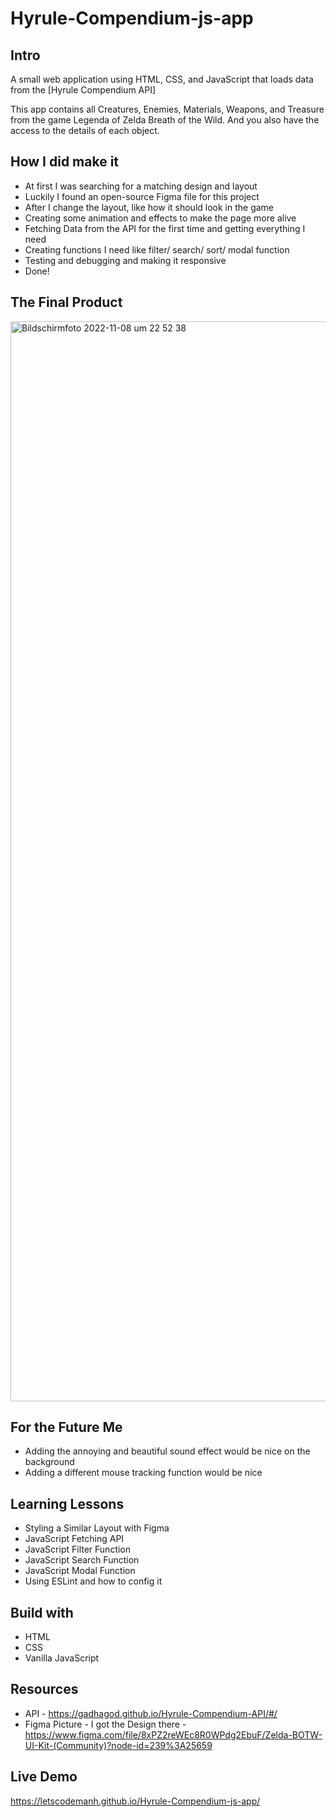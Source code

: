 # Hyrule-Compendium-js-app

## Intro

A small web application using HTML, CSS, and JavaScript that loads data from the [Hyrule Compendium API]

This app contains all Creatures, Enemies, Materials, Weapons, and Treasure from the game Legenda of Zelda Breath of the Wild. And you also have the access to the details of each object.

## How I did make it

* At first I was searching for a matching design and layout
* Luckily I found an open-source Figma file for this project
* After I change the layout, like how it should look in the game
* Creating some animation and effects to make the page more alive
* Fetching Data from the API for the first time and getting everything I need
* Creating functions I need like filter/ search/ sort/ modal function
* Testing and debugging and making it responsive
* Done!

## The Final Product

<img width="1728" alt="Bildschirm­foto 2022-11-08 um 22 52 38" src="https://user-images.githubusercontent.com/98701957/200684303-ff4b51da-ed6e-4797-b267-341cb53503fa.png">


## For the Future Me

* Adding the annoying and beautiful sound effect would be nice on the background
* Adding a different mouse tracking function would be nice


## Learning Lessons

* Styling a Similar Layout with Figma
* JavaScript Fetching API 
* JavaScript Filter Function
* JavaScript Search Function
* JavaScript Modal Function
* Using ESLint and how to config it


## Build with

* HTML
* CSS
* Vanilla JavaScript


## Resources

* API - https://gadhagod.github.io/Hyrule-Compendium-API/#/
* Figma Picture - I got the Design there - https://www.figma.com/file/8xPZ2reWEc8R0WPdg2EbuF/Zelda-BOTW-UI-Kit-(Community)?node-id=239%3A25659


## Live Demo
https://letscodemanh.github.io/Hyrule-Compendium-js-app/
